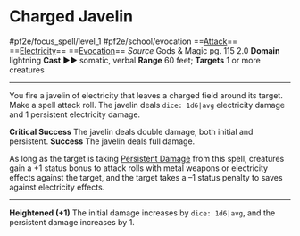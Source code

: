# Charged Javelin
#pf2e/focus_spell/level_1 #pf2e/school/evocation 
==[Attack](../../../rules/traits/attack.md)== ==[Electricity](../../../rules/traits/electricity.md)== ==[Evocation](../../../rules/traits/evocation.md)==
*Source* Gods & Magic pg. 115 2.0
**Domain** lightning
**Cast** ►► somatic, verbal
**Range** 60 feet; **Targets** 1 or more creatures

---
You fire a javelin of electricity that leaves a charged field around its target. Make a spell attack roll. The javelin deals `dice: 1d6|avg` electricity damage and 1 persistent electricity damage.

**Critical Success** The javelin deals double damage, both initial and persistent.
**Success** The javelin deals full damage.

As long as the target is taking [Persistent Damage](../../../Conditions/Persistent%20Damage.md) from this spell, creatures gain a +1 status bonus to attack rolls with metal weapons or electricity effects against the target, and the target takes a –1 status penalty to saves against electricity effects.

<hr>

**Heightened (+1)** The initial damage increases by `dice: 1d6|avg`, and the persistent damage increases by 1.